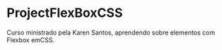 # ProjectFlexBoxCSS
Curso ministrado pela Karen Santos, aprendendo sobre elementos com Flexbox emCSS.
